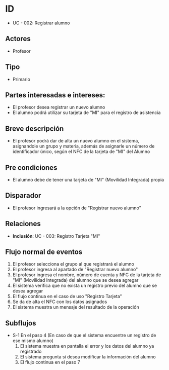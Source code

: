 # ID
- UC - 002: Registrar alumno
   
## Actores
 * Profesor
    
## Tipo 
 * Primario
   
## Partes interesadas e intereses:
- El profesor desea registrar un nuevo alumno 
- El alumno podrá utilizar su tarjeta de "MI" para el registro de asistencia
  
## Breve descripción
- El profesor podrá dar de alta un nuevo alumno en el sistema, asignandole un grupo y materia, además de asignarle un número de identificador único, según el NFC de la tarjeta de "MI" del Alumno

## Pre condiciones
- El alumno debe de tener una tarjeta de "MI" (Movilidad Integrada) propia

## Disparador
- El profesor ingresará a la opción de "Registrar nuevo alumno"

## Relaciones
- **Inclusión**: UC - 003: Registro Tarjeta "MI"

## Flujo normal de eventos
1. El profesor selecciona el grupo al que registrará el alumno
2. El profesor ingresa al apartado de "Registrar nuevo alumno"
3. El profesor ingresa el nombre, número de cuenta y NFC de la tarjeta de "MI" (Movilidad Integrada) del alumno que se desea agregar
4. El sistema verifica que no exista un registro previo del alumno que se desea agregar
5. El flujo continua en el caso de uso "Registro Tarjeta"
6. Se da de alta el NFC con los datos asignados
7. El sistema muestra un mensaje del resultado de la operación

## Subflujos
- S-1 En el paso 4 (En caso de que el sistema encuentre un registro de ese mismo alumno)
  1. El sistema muestra en pantalla el error y los datos del alumno ya registrado
  2. El sistema pregunta si desea modificar la información del alumno
  3. El flujo continua en el paso 7
